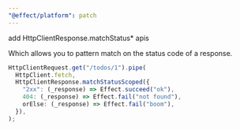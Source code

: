 ```yaml
---
"@effect/platform": patch
---
```


add HttpClientResponse.matchStatus\* apis

Which allows you to pattern match on the status code of a response.

```ts
HttpClientRequest.get("/todos/1").pipe(
  HttpClient.fetch,
  HttpClientResponse.matchStatusScoped({
    "2xx": (_response) => Effect.succeed("ok"),
    404: (_response) => Effect.fail("not found"),
    orElse: (_response) => Effect.fail("boom"),
  }),
);
```
